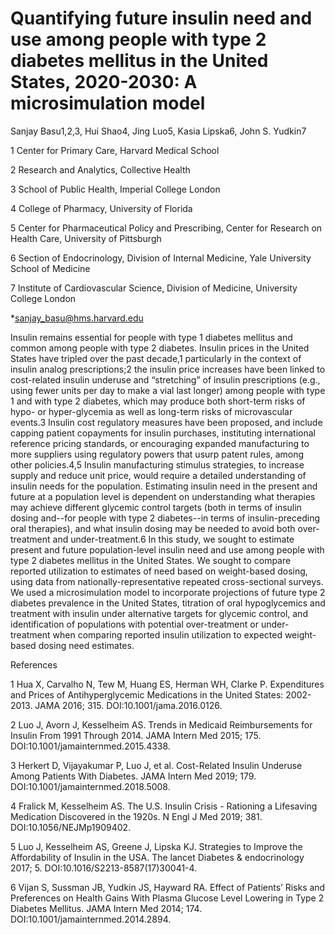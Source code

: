 # Quantifying future insulin need and use among people with type 2 diabetes mellitus in the United States, 2020-2030: A microsimulation model

Sanjay Basu1,2,3, Hui Shao4, Jing Luo5, Kasia Lipska6, John S. Yudkin7 


1 Center for Primary Care, Harvard Medical School

2 Research and Analytics, Collective Health 

3 School of Public Health, Imperial College London

4 College of Pharmacy, University of Florida

5 Center for Pharmaceutical Policy and Prescribing, Center for Research on Health Care, University of Pittsburgh

6 Section of Endocrinology, Division of Internal Medicine, Yale University School of Medicine

7 Institute of Cardiovascular Science, Division of Medicine, University College London


*sanjay_basu@hms.harvard.edu

Insulin remains essential for people with type 1 diabetes mellitus and common among people with type 2 diabetes. Insulin prices in the United States have tripled over the past decade,1 particularly in the context of insulin analog prescriptions;2 the insulin price increases have been linked to cost-related insulin underuse and “stretching” of insulin prescriptions (e.g., using fewer units per day to make a vial last longer) among people with type 1 and with type 2 diabetes, which may produce both short-term risks of hypo- or hyper-glycemia as well as long-term risks of microvascular events.3 Insulin cost regulatory measures have been proposed, and include capping patient copayments for insulin purchases, instituting international reference pricing standards, or encouraging expanded manufacturing to more suppliers using regulatory powers that usurp patent rules, among other policies.4,5 Insulin manufacturing stimulus strategies, to increase supply and reduce unit price, would require a detailed understanding of insulin needs for the population. Estimating insulin need in the present and future at a population level is dependent on understanding what therapies may achieve different glycemic control targets (both in terms of insulin dosing and--for people with type 2 diabetes--in terms of insulin-preceding oral therapies), and what insulin dosing may be needed to avoid both over-treatment and under-treatment.6 
In this study, we sought to estimate present and future population-level insulin need and use among people with type 2 diabetes mellitus in the United States. We sought to compare reported utilization to estimates of need based on weight-based dosing, using data from nationally-representative repeated cross-sectional surveys. We used a microsimulation model to incorporate projections of future type 2 diabetes prevalence in the United States, titration of oral hypoglycemics and treatment with insulin under alternative targets for glycemic control, and identification of populations with potential over-treatment or under-treatment when comparing reported insulin utilization to expected weight-based dosing need estimates. 

References


1	Hua X, Carvalho N, Tew M, Huang ES, Herman WH, Clarke P. Expenditures and Prices of Antihyperglycemic Medications in the United States: 2002-2013. JAMA 2016; 315. DOI:10.1001/jama.2016.0126.

2	Luo J, Avorn J, Kesselheim AS. Trends in Medicaid Reimbursements for Insulin From 1991 Through 2014. JAMA Intern Med 2015; 175. DOI:10.1001/jamainternmed.2015.4338.

3	Herkert D, Vijayakumar P, Luo J, et al. Cost-Related Insulin Underuse Among Patients With Diabetes. JAMA Intern Med 2019; 179. DOI:10.1001/jamainternmed.2018.5008.

4	Fralick M, Kesselheim AS. The U.S. Insulin Crisis - Rationing a Lifesaving Medication Discovered in the 1920s. N Engl J Med 2019; 381. DOI:10.1056/NEJMp1909402.

5	Luo J, Kesselheim AS, Greene J, Lipska KJ. Strategies to Improve the Affordability of Insulin in the USA. The lancet Diabetes & endocrinology 2017; 5. DOI:10.1016/S2213-8587(17)30041-4.

6	Vijan S, Sussman JB, Yudkin JS, Hayward RA. Effect of Patients’ Risks and Preferences on Health Gains With Plasma Glucose Level Lowering in Type 2 Diabetes Mellitus. JAMA Intern Med 2014; 174. DOI:10.1001/jamainternmed.2014.2894.

